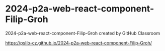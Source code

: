 # 2024-p2a-web-react-component-Filip-Groh
2024-p2a-web-react-component-Filip-Groh created by GitHub Classroom

https://pslib-cz.github.io/2024-p2a-web-react-component-Filip-Groh/
